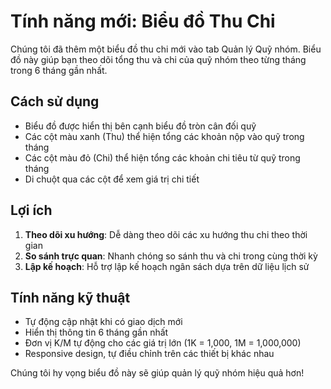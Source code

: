 # Tính năng mới: Biểu đồ Thu Chi

Chúng tôi đã thêm một biểu đồ thu chi mới vào tab Quản lý Quỹ nhóm. Biểu đồ này giúp bạn theo dõi tổng thu và chi của quỹ nhóm theo từng tháng trong 6 tháng gần nhất.

## Cách sử dụng

- Biểu đồ được hiển thị bên cạnh biểu đồ tròn cân đối quỹ
- Các cột màu xanh (Thu) thể hiện tổng các khoản nộp vào quỹ trong tháng
- Các cột màu đỏ (Chi) thể hiện tổng các khoản chi tiêu từ quỹ trong tháng
- Di chuột qua các cột để xem giá trị chi tiết

## Lợi ích

1. **Theo dõi xu hướng**: Dễ dàng theo dõi các xu hướng thu chi theo thời gian
2. **So sánh trực quan**: Nhanh chóng so sánh thu và chi trong cùng thời kỳ
3. **Lập kế hoạch**: Hỗ trợ lập kế hoạch ngân sách dựa trên dữ liệu lịch sử

## Tính năng kỹ thuật

- Tự động cập nhật khi có giao dịch mới
- Hiển thị thông tin 6 tháng gần nhất
- Đơn vị K/M tự động cho các giá trị lớn (1K = 1,000, 1M = 1,000,000)
- Responsive design, tự điều chỉnh trên các thiết bị khác nhau

Chúng tôi hy vọng biểu đồ này sẽ giúp quản lý quỹ nhóm hiệu quả hơn! 